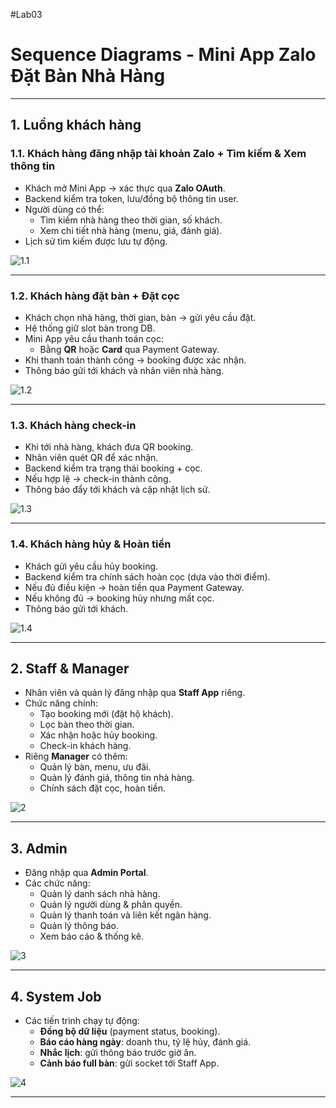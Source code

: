 #Lab03

# Sequence Diagrams - Mini App Zalo Đặt Bàn Nhà Hàng

---

## 1. Luồng khách hàng

### 1.1. Khách hàng đăng nhập tài khoản Zalo + Tìm kiếm & Xem thông tin

- Khách mở Mini App → xác thực qua **Zalo OAuth**.
- Backend kiểm tra token, lưu/đồng bộ thông tin user.
- Người dùng có thể:
  - Tìm kiếm nhà hàng theo thời gian, số khách.
  - Xem chi tiết nhà hàng (menu, giá, đánh giá).
- Lịch sử tìm kiếm được lưu tự động.

![1.1](1.1.%20Khách%20hàng%20đăng%20nhập%20bằng%20tài%20khoản%20Zalo%20+%20Tìm%20kiếm%20&%20xem%20thông%20tin.png)

---

### 1.2. Khách hàng đặt bàn + Đặt cọc

- Khách chọn nhà hàng, thời gian, bàn → gửi yêu cầu đặt.
- Hệ thống giữ slot bàn trong DB.
- Mini App yêu cầu thanh toán cọc:
  - Bằng **QR** hoặc **Card** qua Payment Gateway.
- Khi thanh toán thành công → booking được xác nhận.
- Thông báo gửi tới khách và nhân viên nhà hàng.

![1.2](1.2.%20KH%20đặt%20bàn%20+%20đặt%20cọc.png)

---

### 1.3. Khách hàng check-in

- Khi tới nhà hàng, khách đưa QR booking.
- Nhân viên quét QR để xác nhận.
- Backend kiểm tra trạng thái booking + cọc.
- Nếu hợp lệ → check-in thành công.
- Thông báo đẩy tới khách và cập nhật lịch sử.

![1.3](1.3.%20KH%20check-in.png)

---

### 1.4. Khách hàng hủy & Hoàn tiền

- Khách gửi yêu cầu hủy booking.
- Backend kiểm tra chính sách hoàn cọc (dựa vào thời điểm).
- Nếu đủ điều kiện → hoàn tiền qua Payment Gateway.
- Nếu không đủ → booking hủy nhưng mất cọc.
- Thông báo gửi tới khách.

![1.4](1.4.%20KH%20hủy%20&%20hoàn%20tiền.png)

---

## 2. Staff & Manager

- Nhân viên và quản lý đăng nhập qua **Staff App** riêng.
- Chức năng chính:
  - Tạo booking mới (đặt hộ khách).
  - Lọc bàn theo thời gian.
  - Xác nhận hoặc hủy booking.
  - Check-in khách hàng.
- Riêng **Manager** có thêm:
  - Quản lý bàn, menu, ưu đãi.
  - Quản lý đánh giá, thông tin nhà hàng.
  - Chính sách đặt cọc, hoàn tiền.

![2](2.%20Staff_Manager.png)

---

## 3. Admin

- Đăng nhập qua **Admin Portal**.
- Các chức năng:
  - Quản lý danh sách nhà hàng.
  - Quản lý người dùng & phân quyền.
  - Quản lý thanh toán và liên kết ngân hàng.
  - Quản lý thông báo.
  - Xem báo cáo & thống kê.

![3](3.%20Admin.png)

---

## 4. System Job

- Các tiến trình chạy tự động:
  - **Đồng bộ dữ liệu** (payment status, booking).
  - **Báo cáo hàng ngày**: doanh thu, tỷ lệ hủy, đánh giá.
  - **Nhắc lịch**: gửi thông báo trước giờ ăn.
  - **Cảnh báo full bàn**: gửi socket tới Staff App.

![4](4.%20System%20job.png)

---
